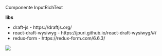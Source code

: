 Componente InputRichText

<strong>libs</strong>
<ul>
<li>draft-js - https://draftjs.org/</li>
<li>react-draft-wysiwyg - https://jpuri.github.io/react-draft-wysiwyg/#/</li>
<li>redux-form - https://redux-form.com/6.6.3/</li>
</ul>

<img src="http://imgroots.com/image/image-1.ibWT5"/>
